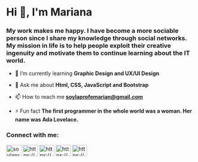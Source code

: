 <h1>Hi 👋, I'm Mariana</h1>
<h3 align="rigth">My work makes me happy. I have become a more sociable person since I share my knowledge through social networks. My mission in life is to help people exploit their creative ingenuity and motivate them to continue learning about the IT world.</h3>

- 🌱 I’m currently learning **Graphic Design and UX/UI Design**

- 💬 Ask me about **Html, CSS, JavaScript and Bootstrap**

- 📫 How to reach me **soylaprofemarian@gmail.com**

- ⚡ Fun fact **The first programmer in the whole world was a woman. Her name was Ada Lovelace.**

<h3 align="left">Connect with me:</h3>
<p align="left">
<a href="https://twitter.com/soylaprofemar" target="blank"><img align="center" src="https://raw.githubusercontent.com/rahuldkjain/github-profile-readme-generator/master/src/images/icons/Social/twitter.svg" alt="soylaprofemar" height="30" width="40" /></a>
<a href="https://linkedin.com/in/https://www.linkedin.com/in/mino-mariana/" target="blank"><img align="center" src="https://raw.githubusercontent.com/rahuldkjain/github-profile-readme-generator/master/src/images/icons/Social/linked-in-alt.svg" alt="https://www.linkedin.com/in/mino-mariana/" height="30" width="40" /></a>
<a href="https://instagram.com/https://www.instagram.com/soylaprofemarian/" target="blank"><img align="center" src="https://raw.githubusercontent.com/rahuldkjain/github-profile-readme-generator/master/src/images/icons/Social/instagram.svg" alt="https://www.instagram.com/soylaprofemarian/" height="30" width="40" /></a>
<a href="https://www.behance.net/https://www.behance.net/marianamio1" target="blank"><img align="center" src="https://raw.githubusercontent.com/rahuldkjain/github-profile-readme-generator/master/src/images/icons/Social/behance.svg" alt="https://www.behance.net/marianamio1" height="30" width="40" /></a>
<a href="https://discord.gg/https://discord.gg/6aWAA8zF" target="blank"><img align="center" src="https://raw.githubusercontent.com/rahuldkjain/github-profile-readme-generator/master/src/images/icons/Social/discord.svg" alt="https://discord.gg/6aWAA8zF" height="30" width="40" /></a>
</p>
